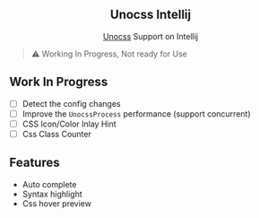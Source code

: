 <h2 align="center">
Unocss Intellij
</h2>
<div align="center">
<span><a href="https://github.com/unocss/unocss">Unocss</a> Support on Intellij</span>
</div> 

> ⚠ Working In Progress, Not ready for Use

## Work In Progress
- [ ] Detect the config changes
- [ ] Improve the `UnocssProcess` performance (support concurrent)
- [ ] CSS Icon/Color Inlay Hint
- [ ] Css Class Counter

## Features

- Auto complete
- Syntax highlight
- Css hover preview
